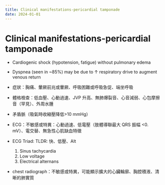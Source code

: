 ```yaml
---
title: Clinical manifestations-pericardial tamponade
date: 2024-01-01
---
```


# Clinical manifestations-pericardial tamponade

- Cardiogenic shock (hypotension, fatigue) without pulmonary edema
- Dyspnea (seen in ~85%) may be due to ↑ respiratory drive to augment venous return

- 症狀：胸痛、暈厥前兆或暈厥、呼吸困難或呼吸急促、端坐呼吸
- 體格檢查：低血壓、心動過速、JVP 升高、無肺爆裂音、心音減弱、心包摩擦音（罕見）、外周水腫
- 矛盾脈（吸氣時收縮壓降低>10 mmHg）
- ECG：不敏感或特異：心動過速、低電壓（肢體導聯最大 QRS 振幅 <0. mV）、電交替、無急性心肌缺血特徵
- ECG Triad: TLDR: 快、低壓、Alt
  1. Sinus tachycardia
  2. Low voltage
  3. Electrical alternans
- chest radiograph：不敏感或特異，可能顯示擴大的心臟輪廓、胸腔積液、清晰的肺實質
